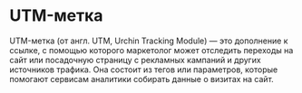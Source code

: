 # UTM-метка

UTM-метка (от англ. UTM, Urchin Tracking Module) — это дополнение к ссылке, с помощью 
которого маркетолог может отследить переходы на сайт или посадочную страницу с рекламных 
кампаний и других источников трафика. Она состоит из тегов или параметров, которые 
помогают сервисам аналитики собирать данные о визитах на сайт. 
